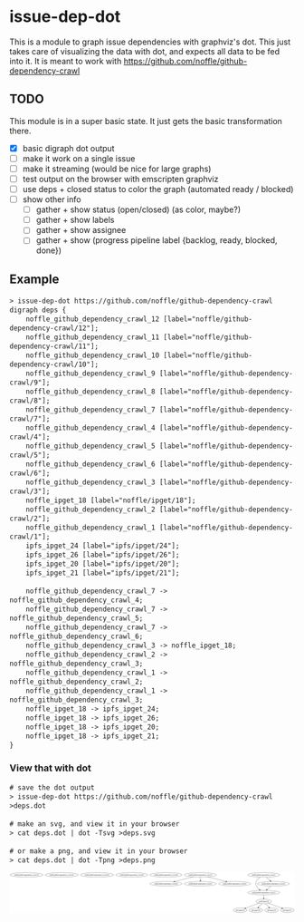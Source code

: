 # issue-dep-dot

This is a module to graph issue dependencies with graphviz's dot. This just takes care of visualizing the data with dot, and expects all data to be fed into it. It is meant to work with https://github.com/noffle/github-dependency-crawl

## TODO

This module is in a super basic state. It just gets the basic transformation there.

- [x] basic digraph dot output
- [ ] make it work on a single issue
- [ ] make it streaming (would be nice for large graphs)
- [ ] test output on the browser with emscripten graphviz
- [ ] use deps + closed status to color the graph (automated ready / blocked)
- [ ] show other info
  - [ ] gather + show status (open/closed) (as color, maybe?)
  - [ ] gather + show labels
  - [ ] gather + show assignee
  - [ ] gather + show (progress pipeline label {backlog, ready, blocked, done})

## Example


```
> issue-dep-dot https://github.com/noffle/github-dependency-crawl
digraph deps {
    noffle_github_dependency_crawl_12 [label="noffle/github-dependency-crawl/12"];
    noffle_github_dependency_crawl_11 [label="noffle/github-dependency-crawl/11"];
    noffle_github_dependency_crawl_10 [label="noffle/github-dependency-crawl/10"];
    noffle_github_dependency_crawl_9 [label="noffle/github-dependency-crawl/9"];
    noffle_github_dependency_crawl_8 [label="noffle/github-dependency-crawl/8"];
    noffle_github_dependency_crawl_7 [label="noffle/github-dependency-crawl/7"];
    noffle_github_dependency_crawl_4 [label="noffle/github-dependency-crawl/4"];
    noffle_github_dependency_crawl_5 [label="noffle/github-dependency-crawl/5"];
    noffle_github_dependency_crawl_6 [label="noffle/github-dependency-crawl/6"];
    noffle_github_dependency_crawl_3 [label="noffle/github-dependency-crawl/3"];
    noffle_ipget_18 [label="noffle/ipget/18"];
    noffle_github_dependency_crawl_2 [label="noffle/github-dependency-crawl/2"];
    noffle_github_dependency_crawl_1 [label="noffle/github-dependency-crawl/1"];
    ipfs_ipget_24 [label="ipfs/ipget/24"];
    ipfs_ipget_26 [label="ipfs/ipget/26"];
    ipfs_ipget_20 [label="ipfs/ipget/20"];
    ipfs_ipget_21 [label="ipfs/ipget/21"];

    noffle_github_dependency_crawl_7 -> noffle_github_dependency_crawl_4;
    noffle_github_dependency_crawl_7 -> noffle_github_dependency_crawl_5;
    noffle_github_dependency_crawl_7 -> noffle_github_dependency_crawl_6;
    noffle_github_dependency_crawl_3 -> noffle_ipget_18;
    noffle_github_dependency_crawl_2 -> noffle_github_dependency_crawl_3;
    noffle_github_dependency_crawl_1 -> noffle_github_dependency_crawl_2;
    noffle_github_dependency_crawl_1 -> noffle_github_dependency_crawl_3;
    noffle_ipget_18 -> ipfs_ipget_24;
    noffle_ipget_18 -> ipfs_ipget_26;
    noffle_ipget_18 -> ipfs_ipget_20;
    noffle_ipget_18 -> ipfs_ipget_21;
}
```

### View that with dot

```
# save the dot output
> issue-dep-dot https://github.com/noffle/github-dependency-crawl >deps.dot

# make an svg, and view it in your browser
> cat deps.dot | dot -Tsvg >deps.svg

# or make a png, and view it in your browser
> cat deps.dot | dot -Tpng >deps.png
```

![](docs/test.png)
